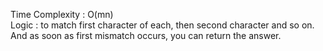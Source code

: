 Time Complexity : O(mn) </br>
Logic : to match first character of each, then second character and so on. And as soon as first mismatch occurs, you can return the answer.
